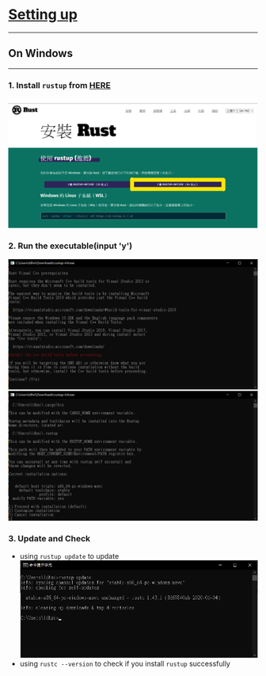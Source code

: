 # [Setting up](README#Rust%20Learning)
---

## On Windows
---
### 1. Install ```rustup``` from [HERE](https://www.rust-lang.org/zh-TW/tools/install)<br>
![install_screenshot_website](Picture/install_screenshot_website.png)
### 2. Run the executable(input 'y')<br>
![install_screenshot_executable](Picture/install_screenshot_executable.png)<br>
![install_screenshot_executable_installation](Picture/install_screenshot_executable_installation.png)
### 3. Update and Check<br>
* using ```rustup update``` to update<br>
![install_screenshot_rustUpdate](Picture/install_screenshot_rustUpdate.png)<br>
* using `rustc --version` to check if you install `rustup` successfully<br>